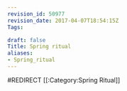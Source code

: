 ```yaml
---
revision_id: 50977
revision_date: 2017-04-07T18:54:15Z
Tags:

draft: false
Title: Spring ritual
aliases:
- Spring_ritual
---
```

#REDIRECT [[:Category:Spring Ritual]]